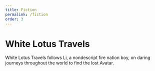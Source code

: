 ```yaml
---
title: Fiction
permalink: /fiction
order: 3
---
```


# White Lotus Travels
White Lotus Travels follows Li, a nondescript fire nation boy, on daring journeys throughout the world to find the lost Avatar.